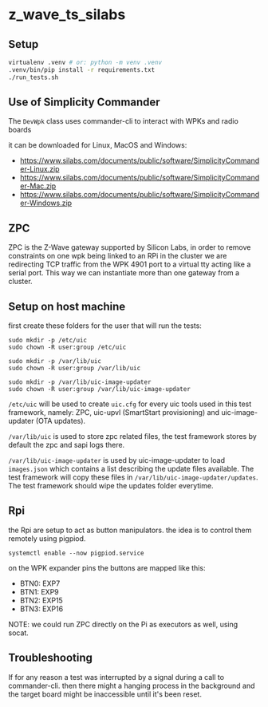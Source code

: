 # z_wave_ts_silabs

## Setup

```bash
virtualenv .venv # or: python -m venv .venv
.venv/bin/pip install -r requirements.txt
./run_tests.sh
```

## Use of Simplicity Commander

The `DevWpk` class uses commander-cli to interact with WPKs and radio boards

it can be downloaded for Linux, MacOS and Windows:
- https://www.silabs.com/documents/public/software/SimplicityCommander-Linux.zip
- https://www.silabs.com/documents/public/software/SimplicityCommander-Mac.zip
- https://www.silabs.com/documents/public/software/SimplicityCommander-Windows.zip

## ZPC

ZPC is the Z-Wave gateway supported by Silicon Labs, in order to remove constraints on one wpk being
linked to an RPi in the cluster we are redirecting TCP traffic from the WPK 4901 port to a virtual tty acting like 
a serial port. This way we can instantiate more than one gateway from a cluster.

## Setup on host machine

first create these folders for the user that will run the tests:

```
sudo mkdir -p /etc/uic
sudo chown -R user:group /etc/uic

sudo mkdir -p /var/lib/uic
sudo chown -R user:group /var/lib/uic

sudo mkdir -p /var/lib/uic-image-updater
sudo chown -R user:group /var/lib/uic-image-updater
```

`/etc/uic` will be used to create `uic.cfg` for every uic tools used in this test
framework, namely: ZPC, uic-upvl (SmartStart provisioning) and uic-image-updater (OTA updates).

`/var/lib/uic` is used to store zpc related files, the test framework stores by default the zpc and sapi logs there.

`/var/lib/uic-image-updater` is used by uic-image-updater to load `images.json` which
contains a list describing the update files available. The test framework will copy these files
in `/var/lib/uic-image-updater/updates`. The test framework should wipe the updates folder 
everytime.

## Rpi

the Rpi are setup to act as button manipulators. the idea is to control them remotely using pigpiod.

`systemctl enable --now pigpiod.service`

on the WPK expander pins the buttons are mapped like this:

- BTN0: EXP7
- BTN1: EXP9
- BTN2: EXP15
- BTN3: EXP16

NOTE: we could run ZPC directly on the Pi as executors as well, using socat.

## Troubleshooting

If for any reason a test was interrupted by a signal during a call to commander-cli.
then there might a hanging process in the background and the target board might be
inaccessible until it's been reset.
